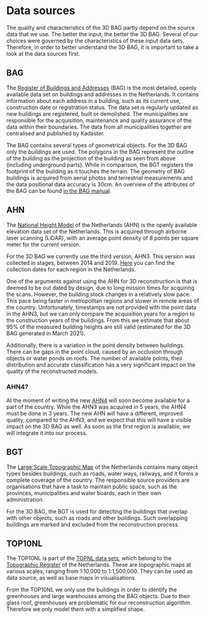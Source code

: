 # Data sources

The quality and characteristics of the 3D BAG partly depend on the source data that we use. The better the input, the better the 3D BAG. Several of our choices were governed by the characteristics of these input data sets. Therefore, in order to better understand the 3D BAG, it is important to take a look at the data sources first.

## BAG

The [Register of Buildings and Addresses](https://www.kadaster.nl/zakelijk/registraties/basisregistraties/bag) (BAG) is the most detailed, openly available data set on buildings and addresses in the Netherlands. It contains information about each address in a building, such as its current use, construction date or registration status. The data set is regularly updated as new buildings are registered, built or demolished. The municipalities are responsible for the acquisition, maintenance and quality assurance of the data within their boundaries. The data from all municipalities together are centralised and published by Kadaster.

The BAG contains several types of geometrical objects. For the 3D BAG only the *buildings* are used. The polygons in the BAG represent the outline of the building as the projection of the building as seen from above (including underground parts). While in comparison, the BGT registers the footprint of the building as it touches the terrain. The geometry of BAG buildings is acquired from aerial photos and terrestrial measurements and the data positional data accuracy is 30cm. An overview of the attributes of the BAG can be found [in the BAG manual](https://imbag.github.io/praktijkhandleiding/attributen). 

## AHN

The [National Height Model](https://www.ahn.nl) of the Netherlands (AHN) is the openly available elevation data set of the Netherlands. This is acquired through airborne laser scanning (LiDAR), with an average point density of 8 points per square meter for the current version.

For the 3D BAG we currently use the third version, AHN3. This version was collected in stages, between 2014 and 2019. [Here](https://www.ahn.nl/historie) you can find the collection dates for each region in the Netherlands.

One of the arguments against using the AHN for 3D reconstruction is that is deemed to be out dated by design, due to long mission times for acquiring the scans. However, the building stock changes in a relatively slow pace. This pace being faster in metropolitan regions and slower in remote areas of the country. Unfortunately, timestamps are not provided with the point data in the AHN3, but we can only compare the acquisition years for a region to the construction years of the buildings. From this we estimate that about 95% of the measured building heights are still valid (estimated for the 3D BAG generated in March 2021).

Additionally, there is a variation in the point density between buildings. There can be gaps in the point cloud, caused by an occlusion through objects or water ponds on roofs. The number of available points, their distribution and accurate classification has a very significant impact on the quality of the reconstructed models.

### AHN4?

At the moment of writing the new [AHN4](https://www.ahn.nl/ahn-4) will soon become available for a part of the country. While the AHN3 was acquired in 5 years, the AHN4 must be done in 3 years. The new AHN will have a different, improved quality, compared to the AHN3, and we expect that this will have a visible impact on the 3D BAG as well. As soon as the first region is available, we will integrate it into our process.

## BGT

The [Large Scale Topographic Map](https://www.kadaster.nl/zakelijk/registraties/basisregistraties/bgt) of the Netherlands contains many object types besides buildings, such as roads, water ways, railways, and it forms a complete coverage of the country. The responsible source providers are organisations that have a task to maintain public space, such as the provinces, municipalities and water boards, each in their own administration.

For the 3D BAG, the BGT is used for detecting the buildings that overlap with other objects, such as roads and other buildings. Such overlapping buildings are marked and excluded from the reconstruction process.

## TOP10NL

The TOP10NL is part of the [TOPNL data sets](https://www.kadaster.nl/zakelijk/producten/geo-informatie/topnl), which belong to the [Topographic Register](https://www.kadaster.nl/zakelijk/registraties/basisregistraties/brt) of the Netherlands. These are topographic maps at various scales, ranging from 1:10,000 to 1:1,500,000. They can be used as data source, as well as base maps in visualisations.

From the TOP10NL we only use the buildings in order to identify the greenhouses and large warehouses among the BAG objects. Due to their glass roof, greenhouses are problematic for our reconstruction algorithm. Therefore we only model them with a simplified shape.
